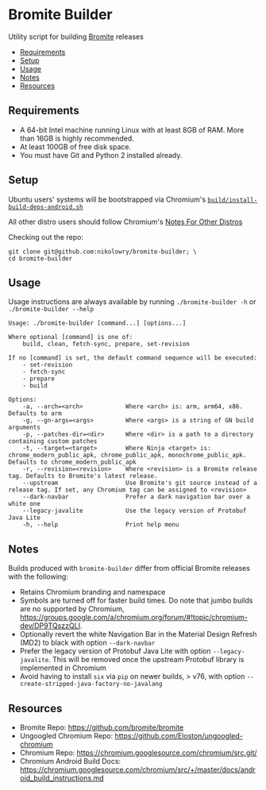 # Bromite Builder

Utility script for building [Bromite]( https://github.com/bromite/bromite) releases

- [Requirements](#requirements)
- [Setup](#setup)
- [Usage](#usage)
- [Notes](#notes)
- [Resources](#resources)

## <a name="requirements"></a>Requirements

- A 64-bit Intel machine running Linux with at least 8GB of RAM.
More than 16GB is highly recommended.
- At least 100GB of free disk space.
- You must have Git and Python 2 installed already.

## <a name="setup"></a>Setup

Ubuntu users' systems will be bootstrapped via Chromium's
[`build/install-build-deps-android.sh`](https://chromium.googlesource.com/chromium/src.git/+/master/build/install-build-deps-android.sh)

All other distro users should follow Chromium's
[Notes For Other Distros](https://chromium.googlesource.com/chromium/src/+/master/docs/linux_build_instructions.md#notes)

Checking out the repo:
```shell
git clone git@github.com:nikolowry/bromite-builder; \
cd bromite-builder
```

## <a name="usage"></a>Usage

Usage instructions are always available by running `./bromite-builder -h` or
`./bromite-builder --help`

```
Usage: ./bromite-builder [command...] [options...]

Where optional [command] is one of:
    build, clean, fetch-sync, prepare, set-revision

If no [command] is set, the default command sequence will be executed:
    - set-revision
    - fetch-sync
    - prepare
    - build

Options:
    -a, --arch=<arch>            Where <arch> is: arm, arm64, x86. Defaults to arm
    -g, --gn-args=<args>         Where <args> is a string of GN build arguments
    -p, --patches-dir=<dir>      Where <dir> is a path to a directory containing custom patches
    -t, --target=<target>        Where Ninja <target> is: chrome_modern_public_apk, chrome_public_apk, monochrome_public_apk. Defaults to chrome_modern_public_apk
    -r, --revision=<revision>    Where <revision> is a Bromite release tag. Defaults to Bromite's latest release.
    --upstream                   Use Bromite's git source instead of a release tag. If set, any Chromium tag can be assigned to <revision>
    --dark-navbar                Prefer a dark navigation bar over a white one
    --legacy-javalite            Use the legacy version of Protobuf Java Lite
    -h, --help                   Print help menu
```

## <a name="notes"></a>Notes

Builds produced with `bromite-builder` differ from official Bromite releases with
the following:

- Retains Chromium branding and namespace
- Symbols are turned off for faster build times. Do note that jumbo builds are
no supported by Chromium, https://groups.google.com/a/chromium.org/forum/#!topic/chromium-dev/DP9TQszzQLI.
- Optionally revert the white Navigation Bar in the Material Design Refresh (MD2)
to black with option `--dark-navbar`
- Prefer the legacy version of Protobuf Java Lite with option `--legacy-javalite`.
This will be removed once the upstream Protobuf library is implemented in Chromium
- Avoid having to install `six` via `pip` on newer builds, > v76, with option `--create-stripped-java-factory-no-javalang`

## <a name="resources"></a>Resources

- Bromite Repo: https://github.com/bromite/bromite
- Ungoogled Chromium Repo: https://github.com/Eloston/ungoogled-chromium
- Chromium Repo: https://chromium.googlesource.com/chromium/src.git/
- Chromium Android Build Docs: https://chromium.googlesource.com/chromium/src/+/master/docs/android_build_instructions.md
